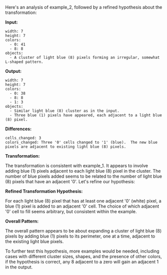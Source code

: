 Here's an analysis of example_2, followed by a refined hypothesis about the transformation:

**Input:**

```
width: 7
height: 7
colors:
  - 0: 41
  - 8: 8
objects:
  - A cluster of light blue (8) pixels forming an irregular, somewhat L-shaped pattern.
```

**Output:**

```
width: 7
height: 7
colors:
  - 0: 38
  - 8: 8
  - 1: 3
objects:
  - Similar light blue (8) cluster as in the input.
  - Three blue (1) pixels have appeared, each adjacent to a light blue (8) pixel.
```

**Differences:**

```
cells_changed: 3
colors_changed: Three '0' cells changed to '1' (blue).  The new blue pixels are adjacent to existing light blue (8) pixels.
```

**Transformation:**

The transformation is consistent with example_1.  It appears to involve adding blue (1) pixels adjacent to each light blue (8) pixel in the cluster.  The number of blue pixels added seems to be related to the number of light blue (8) pixels that have an adjacent '0'.  Let's refine our hypothesis:

**Refined Transformation Hypothesis:**

For each light blue (8) pixel that has at least one adjacent '0' (white) pixel, a blue (1) pixel is added to an adjacent '0' cell. The choice of which adjacent '0' cell to fill seems arbitrary, but consistent within the example.



**Overall Pattern:**

The overall pattern appears to be about expanding a cluster of light blue (8) pixels by adding blue (1) pixels to its perimeter, one at a time, adjacent to the existing light blue pixels.

To further test this hypothesis, more examples would be needed, including cases with different cluster sizes, shapes, and the presence of other colors, if the hypothesis is correct, any 8 adjacent to a zero will gain an adjacent 1 in the output.


